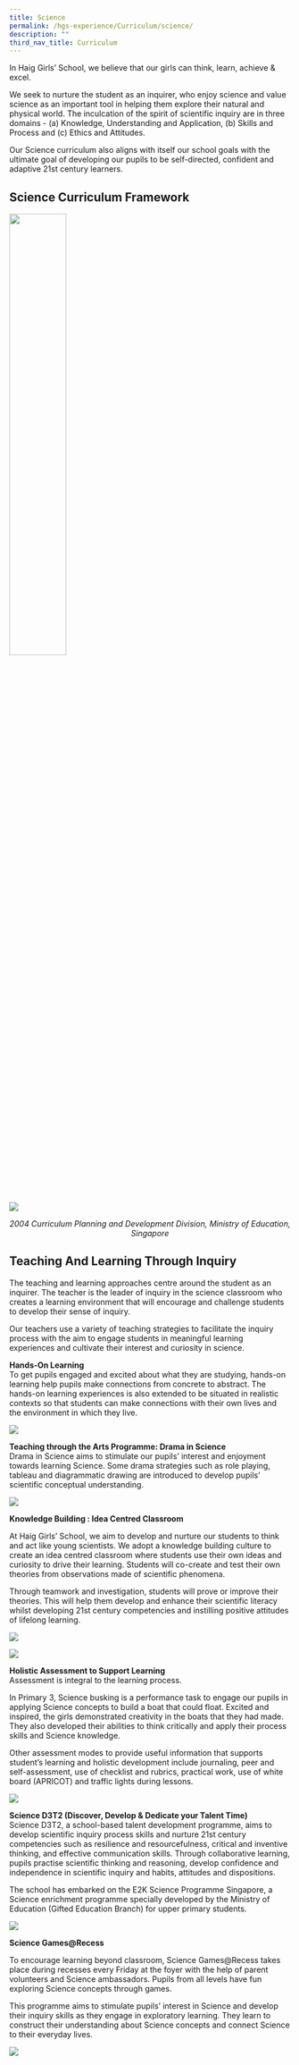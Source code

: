 ```yaml
---
title: Science
permalink: /hgs-experience/Curriculum/science/
description: ""
third_nav_title: Curriculum
---
```

In Haig Girls’ School, we believe that our girls can think, learn, achieve & excel. 

We seek to nurture the student as an inquirer, who enjoy science and value science as an important tool in helping them explore their natural and physical world. The inculcation of the spirit of scientific inquiry are in three domains - (a) Knowledge, Understanding and Application, (b) Skills and Process and (c) Ethics and Attitudes.
  
Our Science curriculum also aligns with itself our school goals with the ultimate goal of developing our pupils to be self-directed, confident and adaptive 21st century learners.

## Science Curriculum Framework

<img src="/images/sci1.png" 
     style="width:45%">

![](/images/sci22.png)
<center><em>2004 Curriculum Planning and Development Division, Ministry of Education, Singapore</em></center>

## Teaching And Learning Through Inquiry
The teaching and learning approaches centre around the student as an inquirer. The teacher is the leader of inquiry in the science classroom who creates a learning environment that will encourage and challenge students to develop their sense of inquiry.  

Our teachers use a variety of teaching strategies to facilitate the inquiry process with the aim to engage students in meaningful learning experiences and cultivate their interest and curiosity in science. 

**Hands-On Learning**    
To get pupils engaged and excited about what they are studying, hands-on learning help pupils make connections from concrete to abstract. The hands-on learning experiences is also extended to be situated in realistic contexts so that students can make connections with their own lives and the environment in which they live.

![](/images/sci3.png)

**Teaching through the Arts Programme: Drama in Science**   
Drama in Science aims to stimulate our pupils’ interest and enjoyment towards learning Science. Some drama strategies such as role playing, tableau and diagrammatic drawing are introduced to develop pupils’ scientific conceptual understanding.

![](/images/sci4.png)


**Knowledge Building : Idea Centred Classroom** 

At Haig Girls’ School, we aim to develop and nurture our students to think and act like young scientists. We adopt a knowledge building culture to create an idea centred classroom where students use their own ideas and curiosity to drive their learning. Students will co-create and test their own theories from observations made of scientific phenomena.

Through teamwork and investigation, students will prove or improve their theories. This will help them develop and enhance their scientific literacy whilst developing 21st century competencies and instilling positive attitudes of lifelong learning.

![](/images/sci5.png)

![](/images/sci6.png)


**Holistic Assessment to Support Learning**   
Assessment is integral to the learning process.  
  
In Primary 3, Science busking is a performance task to engage our pupils in applying Science concepts to build a boat that could float. Excited and inspired, the girls demonstrated creativity in the boats that they had made. They also developed their abilities to think critically and apply their process skills and Science knowledge.  
  
Other assessment modes to provide useful information that supports student’s learning and holistic development include journaling, peer and self-assessment, use of checklist and rubrics, practical work, use of white board (APRICOT) and traffic lights during lessons.

![](/images/sci7.png)

**Science D3T2 (Discover, Develop & Dedicate your Talent Time)**    
Science D3T2, a school-based talent development programme, aims to develop scientific inquiry process skills and nurture 21st century competencies such as resilience and resourcefulness, critical and inventive thinking, and effective communication skills. Through collaborative learning, pupils practise scientific thinking and reasoning, develop confidence and independence in scientific inquiry and habits, attitudes and dispositions.

The school has embarked on the E2K Science Programme Singapore, a Science enrichment programme specially developed by the Ministry of Education (Gifted Education Branch) for upper primary students.

![](/images/sci8.png)

**Science Games@Recess**

To encourage learning beyond classroom, Science Games@Recess takes place during recesses every Friday at the foyer with the help of parent volunteers and Science ambassadors. Pupils from all levels have fun exploring Science concepts through games. 

  

This programme aims to stimulate pupils’ interest in Science and develop their inquiry skills as they engage in exploratory learning. They learn to construct their understanding about Science concepts and connect Science to their everyday lives.


![](/images/sci9.png)
